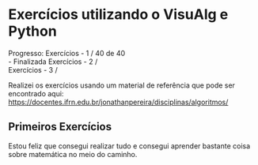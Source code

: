 # Exercícios utilizando o VisuAlg e Python

Progresso:
Exercícios - 1 / 40 de 40<br> - Finalizada
Exercícios - 2 /<br>
Exercícios - 3 /<br>

Realizei os exercícios usando um material de referência que pode ser encontrado aqui:
https://docentes.ifrn.edu.br/jonathanpereira/disciplinas/algoritmos/

## Primeiros Exercícios
Estou feliz que consegui realizar tudo e consegui aprender bastante coisa sobre matemática no meio do caminho.
